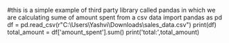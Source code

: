 #this is a simple example of third party library called pandas in which we are calculating sume of amount spent from  a csv data
import pandas as pd
df = pd.read_csv(r"C:\Users\Yashvi\Downloads\sales_data.csv")
print(df)
total_amount = df['amount_spent'].sum()
print('total:',total_amount)
